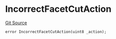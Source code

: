 # IncorrectFacetCutAction
[Git Source](https://github.com/thrackle-io/tron/blob/de69f371f7fd94a0b22f5a213d7ab3968548d9bf/src/protocol/economic/ruleProcessor/RuleProcessorDiamondLib.sol)


```solidity
error IncorrectFacetCutAction(uint8 _action);
```

